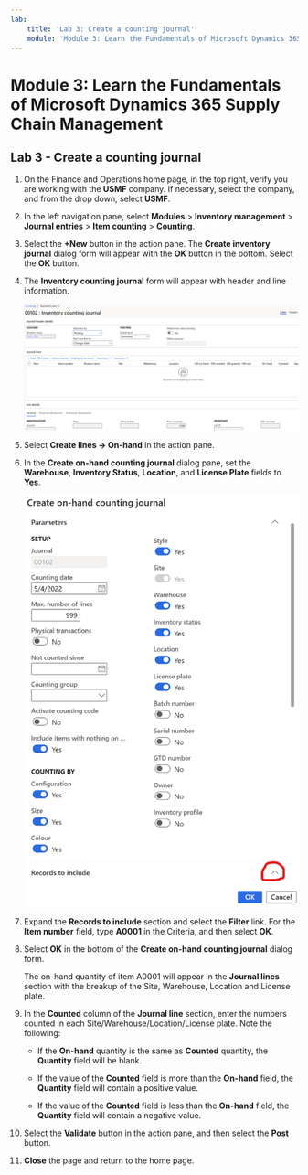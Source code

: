 ```yaml
---
lab:
    title: 'Lab 3: Create a counting journal'
    module: 'Module 3: Learn the Fundamentals of Microsoft Dynamics 365 Supply Chain Management'
---
```


# Module 3: Learn the Fundamentals of Microsoft Dynamics 365 Supply Chain Management

## Lab 3 - Create a counting journal

1. On the Finance and Operations home page, in the top right, verify you are working with the **USMF** company. If necessary, select the company, and from the drop down, select **USMF**.

2. In the left navigation pane, select **Modules** > **Inventory management** > **Journal entries** > **Item counting** > **Counting**.

3. Select the **+New** button in the action pane. The **Create inventory journal** dialog form will appear with the **OK** button in the bottom. Select the **OK** button.

4. The **Inventory counting journal** form will appear with header and line information.

	![Screenshot of the Inventory counting journal form with header and detail information filled in.](./media/lp-scm-m-002-warehouse-inventory-mgmt-06.png)

5. Select **Create lines -&gt; On-hand** in the action pane.

6. In the **Create on-hand counting journal** dialog pane, set the **Warehouse**, **Inventory Status**, **Location**, and **License Plate** fields to **Yes**. 

	![Screenshot of the Create on-hand counting journal dialog pane with the fields set as described.](./media/lp-scm-m-002-warehouse-inventory-mgmt-07.png)

7. Expand the **Records to include** section and select the **Filter** link. For the **Item number** field, type **A0001** in the Criteria, and then select **OK**.

8. Select **OK** in the bottom of the **Create on-hand counting journal** dialog form.

   The on-hand quantity of item A0001 will appear in the **Journal lines** section with the breakup of the Site, Warehouse, Location and License plate.

9. In the **Counted** column of the **Journal line** section, enter the numbers counted in each Site/Warehouse/Location/License plate. Note the following:

	- If the **On-hand** quantity is the same as **Counted** quantity, the **Quantity** field will be blank.

	- If the value of the **Counted** field is more than the **On-hand** field, the **Quantity** field will contain a positive value.

	- If the value of the **Counted** field is less than the **On-hand** field, the **Quantity** field will contain a negative value.

10. Select the **Validate** button in the action pane, and then select the **Post** button.

11. **Close** the page and return to the home page.
